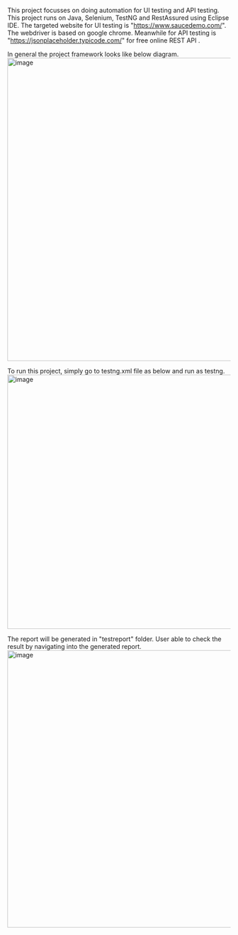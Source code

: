 This project focusses on doing automation for UI testing and API testing. This project runs on Java, Selenium, TestNG and RestAssured using Eclipse IDE. The targeted website for UI testing is "https://www.saucedemo.com/". The webdriver is based on google chrome. 
Meanwhile for API testing is "https://jsonplaceholder.typicode.com/" for free online REST API .

In general the project framework looks like below diagram.
<img width="1057" height="683" alt="image" src="https://github.com/user-attachments/assets/d4a962cd-11d2-49f4-a69d-6bb301cee0a1" />

To run this project, simply go to testng.xml file as below and run as testng.
<img width="777" height="573" alt="image" src="https://github.com/user-attachments/assets/3739a46b-12d9-4e88-a6f3-509b64b02d6b" />

The report will be generated in "testreport" folder. User able to check the result by navigating into the generated report.
<img width="1211" height="625" alt="image" src="https://github.com/user-attachments/assets/60f0daec-5d30-4b34-9e90-8591e6571db4" />

